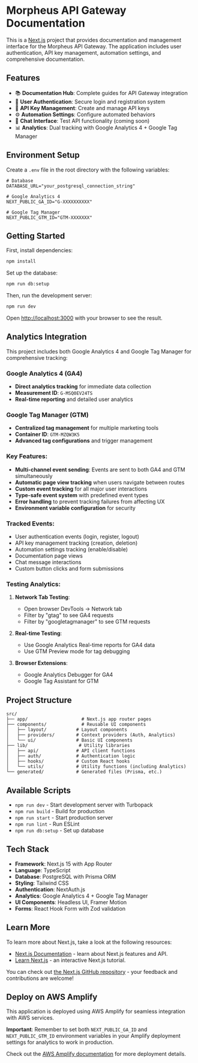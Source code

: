 # Morpheus API Gateway Documentation

This is a [Next.js](https://nextjs.org) project that provides documentation and management interface for the Morpheus API Gateway. The application includes user authentication, API key management, automation settings, and comprehensive documentation.

## Features

- 📚 **Documentation Hub**: Complete guides for API Gateway integration
- 🔐 **User Authentication**: Secure login and registration system
- 🔑 **API Key Management**: Create and manage API keys
- ⚙️ **Automation Settings**: Configure automated behaviors
- 💬 **Chat Interface**: Test API functionality (coming soon)
- 📊 **Analytics**: Dual tracking with Google Analytics 4 + Google Tag Manager

## Environment Setup

Create a `.env` file in the root directory with the following variables:

```env
# Database
DATABASE_URL="your_postgresql_connection_string"

# Google Analytics 4
NEXT_PUBLIC_GA_ID="G-XXXXXXXXXX"

# Google Tag Manager
NEXT_PUBLIC_GTM_ID="GTM-XXXXXXX"
```

## Getting Started

First, install dependencies:

```bash
npm install
```

Set up the database:

```bash
npm run db:setup
```

Then, run the development server:

```bash
npm run dev
```

Open [http://localhost:3000](http://localhost:3000) with your browser to see the result.

## Analytics Integration

This project includes both Google Analytics 4 and Google Tag Manager for comprehensive tracking:

### Google Analytics 4 (GA4)
- **Direct analytics tracking** for immediate data collection
- **Measurement ID**: `G-MSQ0EV24TS`
- **Real-time reporting** and detailed user analytics

### Google Tag Manager (GTM)
- **Centralized tag management** for multiple marketing tools
- **Container ID**: `GTM-MZQW3K5`
- **Advanced tag configurations** and trigger management

### Key Features:
- **Multi-channel event sending**: Events are sent to both GA4 and GTM simultaneously
- **Automatic page view tracking** when users navigate between routes
- **Custom event tracking** for all major user interactions
- **Type-safe event system** with predefined event types
- **Error handling** to prevent tracking failures from affecting UX
- **Environment variable configuration** for security

### Tracked Events:
- User authentication events (login, register, logout)
- API key management tracking (creation, deletion)
- Automation settings tracking (enable/disable)
- Documentation page views
- Chat message interactions
- Custom button clicks and form submissions

### Testing Analytics:

1. **Network Tab Testing**:
   - Open browser DevTools → Network tab
   - Filter by "gtag" to see GA4 requests
   - Filter by "googletagmanager" to see GTM requests

2. **Real-time Testing**:
   - Use Google Analytics Real-time reports for GA4 data
   - Use GTM Preview mode for tag debugging

3. **Browser Extensions**:
   - Google Analytics Debugger for GA4
   - Google Tag Assistant for GTM

## Project Structure

```
src/
├── app/                    # Next.js app router pages
├── components/             # Reusable UI components
│   ├── layout/           # Layout components
│   ├── providers/        # Context providers (Auth, Analytics)
│   └── ui/               # Basic UI components
├── lib/                   # Utility libraries
│   ├── api/              # API client functions
│   ├── auth/             # Authentication logic
│   ├── hooks/            # Custom React hooks
│   └── utils/            # Utility functions (including Analytics)
└── generated/            # Generated files (Prisma, etc.)
```

## Available Scripts

- `npm run dev` - Start development server with Turbopack
- `npm run build` - Build for production
- `npm run start` - Start production server
- `npm run lint` - Run ESLint
- `npm run db:setup` - Set up database

## Tech Stack

- **Framework**: Next.js 15 with App Router
- **Language**: TypeScript
- **Database**: PostgreSQL with Prisma ORM
- **Styling**: Tailwind CSS
- **Authentication**: NextAuth.js
- **Analytics**: Google Analytics 4 + Google Tag Manager
- **UI Components**: Headless UI, Framer Motion
- **Forms**: React Hook Form with Zod validation

## Learn More

To learn more about Next.js, take a look at the following resources:

- [Next.js Documentation](https://nextjs.org/docs) - learn about Next.js features and API.
- [Learn Next.js](https://nextjs.org/learn) - an interactive Next.js tutorial.

You can check out [the Next.js GitHub repository](https://github.com/vercel/next.js) - your feedback and contributions are welcome!

## Deploy on AWS Amplify

This application is deployed using AWS Amplify for seamless integration with AWS services.

**Important**: Remember to set both `NEXT_PUBLIC_GA_ID` and `NEXT_PUBLIC_GTM_ID` environment variables in your Amplify deployment settings for analytics to work in production.

Check out the [AWS Amplify documentation](https://docs.amplify.aws/) for more deployment details.
